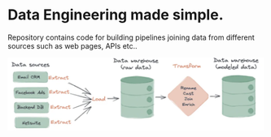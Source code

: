 # Data Engineering made simple.

Repository contains code for building pipelines joining data from different sources such as web pages, APIs etc..

<img src='pipes.png' width='800' heigh='400'>

